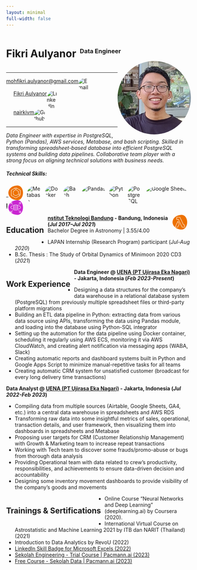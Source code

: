 ```yaml
---
layout: minimal
full-width: false
---
```


<style>
h1 {
  float: left;
  margin-right: 10px;
}

h2 {
  float: left;
  margin-right: 10px;
}

img {
  float: right;
  border-radius: 50%;
}
</style>

<h1>Fikri Aulyanor</h1>
<br>
<h3>Data Engineer</h3>
<img src="\assets\img\headshot-circle.jpg" width="200px" alt="nairkivm (Fikri Aulyanor)">

<br>

---

<div style="overflow: hidden;">
    <div class="connect-info" style="float: left; padding-right: 20px;">
        <a href="mailto:mohfikri.aulyanor@gmail.com" target="_blank">
        <img alt="Email" width="30px" src="https://freepngimg.com/download/youtube/62519-icons-youtube-envelope-computer-mail-email.png" title="Email" style="padding-right:10px;" />
        mohfikri.aulyanor@gmail.com
        </a>
    </div>
    &nbsp;&nbsp;&nbsp;&nbsp;&nbsp;
    <div class="connect-info" style="float: left; padding-left: 20px; padding-right: 20px;">
        <a href="https://www.linkedin.com/in/fikri-aulyanor" target="_blank">
        <img alt="LinkedIn" width="30px" src="https://cdn.onlinewebfonts.com/svg/img_465955.png" title="LinkedIn" style="padding-right:10px;" />
        Fikri Aulyanor
        </a>
    </div>
    &nbsp;&nbsp;&nbsp;&nbsp;&nbsp;
    <div class="connect-info" style="float: left; padding-left: 20px; padding-right: 20px;">
        <a href="https://github.com/nairkivm" target="_blank">
        <img alt="Github" width="30px" src="https://creazilla-store.fra1.digitaloceanspaces.com/icons/3231236/logo-github-icon-md.png" title="Github" style="padding-right:10px;" />
        nairkivm
        </a>
    </div>
</div>

---

_Data Engineer with expertise in PostgreSQL, Python (Pandas), AWS services, Metabase, and bash scripting. Skilled in transforming spreadsheet-based database into efficient PostgreSQL systems and building data pipelines. Collaborative team player with a strong focus on aligning technical solutions with business needs._

##### Technical Skills: 
<img align="left" alt="Google Sheets" height="40px" src="https://upload.wikimedia.org/wikipedia/commons/3/30/Google_Sheets_logo_%282014-2020%29.svg" title="Google Sheets" style="padding-right:10px;" />
<img align="left" alt="PostgreSQL" width="40px" src="https://wiki.postgresql.org/images/a/a4/PostgreSQL_logo.3colors.svg" title="PostgreSQL" style="padding-right:10px;" />
<img align="left" alt="Python" width="40px" src="https://upload.wikimedia.org/wikipedia/commons/thumb/c/c3/Python-logo-notext.svg/110px-Python-logo-notext.svg.png?20100317150552"  title="Python" style="padding-right:10px;" />
<img align="left" alt="Pandas" height="40px" src="https://upload.wikimedia.org/wikipedia/commons/2/22/Pandas_mark.svg"  title="Pandas" style="padding-right:10px;" />
<!-- <img align="left" alt="Linux" width="30px" src="https://www.pngall.com/wp-content/uploads/5/Linux-Logo-PNG-Download-Image.png"  title="Linux" style="padding-right:10px;" /> -->
<img align="left" alt="Bash" width="40px" src="https://linube.com/blog/wp-content/uploads/bash-logo.png"  title="Bash" style="padding-right:10px;" />
<img align="left" alt="Docker" width="40px" src="https://iconape.com/wp-content/files/fr/370801/svg/docker-icon-logo-icon-png-svg.png" title="Docker" style="padding-right:10px;" />
<img align="left" alt="Metabase" width="40px" src="https://cdn.icon-icons.com/icons2/2699/PNG/512/metabase_logo_icon_170959.png" title="Metabase" style="padding-right:10px;" />
<!-- <img align="left" alt="AWS Elastic Container Registry" width="30px" src="\assets\img\aws\Arch_Amazon-Elastic-Container-Registry_64@5x.png" title="AWS Elastic Container Registry" style="padding-right:10px;" /> -->
<img align="left" alt="AWS Elastic Container Service" width="40px" src="\assets\img\aws\Arch_Amazon-Elastic-Container-Service_64@5x.png" title="AWS Elastic Container Service" style="padding-right:10px;" />
<img align="left" alt="AWS Relational Database Service" width="40px" src="\assets\img\aws\Arch_Amazon-RDS_64@5x.png" title="AWS Relational Database Service" style="padding-right:10px;" />
<img align="left" alt="AWS Lambda" width="40px" src="\assets\img\aws\Arch_AWS-Lambda_64@5x.png" title="AWS Lambda" style="padding-right:10px;" />
<!-- <img align="left" alt="AWS Simple Storage Service" width="30px" src="\assets\img\aws\Arch_Amazon-Simple-Storage-Service_64@5x.png" title="AWS Simple Storage Service" style="padding-right:10px;" />
<img align="left" alt="AWS CloudWatch" width="30px" src="\assets\img\aws\Arch_Amazon-CloudWatch_64@5x.png" title="AWS CloudWatch" style="padding-right:10px;" /> -->

<br>

---

## Education

**[Institut Teknologi Bandung](https://www.itb.ac.id/) - Bandung, Indonesia (_Jul 2017–Jul 2021_)** <br>
Bachelor Degree in Astronomy | 3.55/4.00
- LAPAN Internship (Research Program) participant (_Jul-Aug 2020_)
- B.Sc. Thesis : The Study of Orbital Dynamics of Minimoon 2020 CD3 (_2021_)

## Work Experience
**Data Engineer @ [UENA (PT Ujirasa Eka Nagari)](https://uenafood.com/) - Jakarta, Indonesia (_Feb 2023-Present_)**

- Designing a data structures for the company’s data warehouse in a relational database system (PostgreSQL) from previously multiple spreadsheet files or third-party platform migrations
- Building an ETL data pipeline in Python: extracting data from various data source using APIs, transforming the data using Pandas module, and loading into the database using Python-SQL integrator
- Setting up the automation for the data pipeline using Docker container, scheduling it regularly using AWS ECS, monitoring it via AWS CloudWatch, and creating alert notification via messaging apps (WABA, Slack)
- Creating automatic reports and dashboard systems built in Python and Google Apps Script to minimize manual-repetitive tasks for all teams
- Creating automatic CRM system for unsatisfied customer (broadcast for every long delivery time transactions)

**Data Analyst @ [UENA (PT Ujirasa Eka Nagari)](https://uenafood.com/) - Jakarta, Indonesia (_Jul 2022-Feb 2023_)**

- Compiling data from multiple sources (Airtable, Google Sheets, GA4, etc.) into a central data warehouse in spreadsheets and AWS RDS
- Transforming raw data into some insightful metrics of sales, operational, transaction details, and user framework, then visualizing them into dashboards in spreadsheets and Metabase 
- Proposing user targets for CRM (Customer Relationship Management) with Growth & Marketing team to increase repeat transactions
- Working with Tech team to discover some frauds/promo-abuse or bugs from thorough data analysis
- Providing Operational team with data related to crew’s productivity, responsibilities, and achievements to ensure data-driven decision and accountability
- Designing some inventory movement dashboards to provide visibility of the company’s goods and movements

## Trainings & Sertifications
- Online Course “Neural Networks and Deep Learning” (deeplearning.ai) by Coursera (2020).
- International Virtual Course on Astrostatistic and Machine Learning 2021 by ITB dan NARIT (Thailand) (2021)
- Introduction to Data Analytics by RevoU (2022)
- [LinkedIn Skill Badge for Microsoft Excels (2022)](https://www.linkedin.com/posts/activity-6997170259627585536-qmBc?utm_source=share&utm_medium=member_desktop)
- [Sekolah Engineering \- Trial Course | Pacmann.ai (2023)](https://sertifikat.pacmann.ai/bkEDZxws1yxhYsI)
- [Free Course \- Sekolah Data | Pacmann.ai (2023)](https://sertifikat.pacmann.ai/57tcFBsFXGljxZx)

